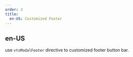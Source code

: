 ```yaml
---
order: 3
title:
  en-US: Customized Footer
---
```

## en-US

use `vtsModalFooter` directive to customized footer button bar.
